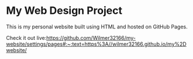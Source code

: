# My Web Design Project

This is my personal website built using HTML and hosted on GitHub Pages.

Check it out live:https://github.com/Wilmer32166/my-website/settings/pages#:~:text=https%3A//wilmer32166.github.io/my%2Dwebsite/
